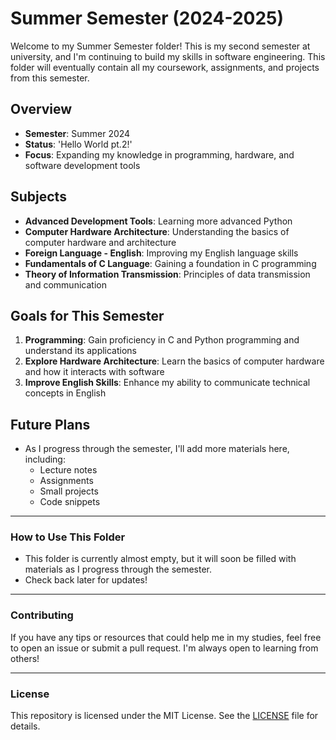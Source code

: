 # Summer Semester (2024-2025)

Welcome to my Summer Semester folder! This is my second semester at university, and I'm continuing to build my skills in software engineering. This folder will eventually contain all my coursework, assignments, and projects from this semester.

## Overview
- **Semester**: Summer 2024
- **Status**: 'Hello World pt.2!'
- **Focus**: Expanding my knowledge in programming, hardware, and software development tools

## Subjects
- **Advanced Development Tools**: Learning more advanced Python
- **Computer Hardware Architecture**: Understanding the basics of computer hardware and architecture
- **Foreign Language - English**: Improving my English language skills
- **Fundamentals of C Language**: Gaining a foundation in C programming
- **Theory of Information Transmission**: Principles of data transmission and communication

## Goals for This Semester
1. **Programming**: Gain proficiency in C and Python programming and understand its applications
2. **Explore Hardware Architecture**: Learn the basics of computer hardware and how it interacts with software
3. **Improve English Skills**: Enhance my ability to communicate technical concepts in English

## Future Plans
- As I progress through the semester, I'll add more materials here, including:
  - Lecture notes
  - Assignments
  - Small projects
  - Code snippets

---

### **How to Use This Folder**
- This folder is currently almost empty, but it will soon be filled with materials as I progress through the semester.
- Check back later for updates!

---

### **Contributing**
If you have any tips or resources that could help me in my studies, feel free to open an issue or submit a pull request. I'm always open to learning from others!

---

### **License**
This repository is licensed under the MIT License. See the [LICENSE](LICENSE) file for details.
